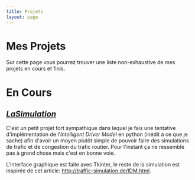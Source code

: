 ```yaml
---
title: Projets
layout: page
---
```

# Mes Projets

Sur cette page vous pourrez trouver une liste non-exhaustive de mes projets en cours et finis.

# En Cours

## [_LaSimulation_](https://github.com/Kakise/LaSimulation)

C'est un petit projet fort sympathique dans lequel je fais une tentative d'implémentation de l'_Intelligent Driver Model_ en python (inédit à ce que je sache) afin d'avoir un moyen plutôt simple de pouvoir faire des simulations de trafic et de congestion du trafic routier. Pour l'instant ça ne ressemble pas à grand chose mais c'est en bonne voie.

L'interface graphique est faite avec Tkinter, le reste de la simulation est inspirée de cet article: <http://traffic-simulation.de/IDM.html>.
